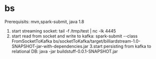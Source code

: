 # bs
Prerequisits: mvn,spark-submit, java 1.8


1. start streaming socket: tail -f /tmp/test | nc -lk 4445
2. start read from socket and write to kafka: spark-submit --class FromSocketToKafka bs/socketToKafka/target/billiardstream-1.0-SNAPSHOT-jar-with-dependencies.jar
3.start persisting from kafka to relational DB: java -jar buildstuff-0.0.1-SNAPSHOT.jar
